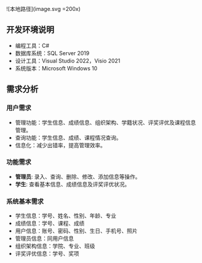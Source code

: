 ![本地路径](image.svg =200x)


## 开发环境说明

- 编程工具：C#
- 数据库系统：SQL Server 2019
- 设计工具：Visual Studio 2022，Visio 2021
- 系统版本：Microsoft Windows 10

## 需求分析

### 用户需求

- 管理功能：学生信息、成绩信息、组织架构、学籍状况、评奖评优及课程信息管理。
- 查询功能：学生信息、成绩、课程情况查询。
- 信息化：减少出错率，提高管理效率。

### 功能需求

- **管理员**: 录入、查询、删除、修改、添加信息等操作。
- **学生**: 查看基本信息、成绩信息及评奖评优状况。

### 系统基本需求

- 学生信息：学号、姓名、性别、年龄、专业
- 成绩信息：学号、课程、成绩
- 用户信息：账号、密码、性别、生日、手机号、照片
- 管理员信息：同用户信息
- 组织架构信息：学院、专业、班级
- 评奖评优信息：学号、奖项

